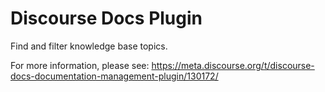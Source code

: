 # Discourse Docs Plugin

Find and filter knowledge base topics.

For more information, please see: https://meta.discourse.org/t/discourse-docs-documentation-management-plugin/130172/
